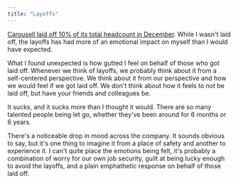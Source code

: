 ```yaml
---
title: "Layoffs"
---
```


[Carousell laid off 10% of its total headcount in
December](https://www.straitstimes.com/singapore/jobs/carousell-cuts-110-jobs-to-rein-in-costs).
While I wasn't laid off, the layoffs has had more of an emotional impact on
myself than I would have expected.

What I found unexpected is how gutted I feel on behalf of those who got laid
off. Whenever we think of layoffs, we probably think about it from a
self-centered perspective. We think about it from our perspective and how we
would feel if we got laid off. We don't think about how it feels to _not_ be
laid off, but have your friends and colleagues be.

It sucks, and it sucks more than I thought it would. There are so many talented
people being let go, whether they've been around for 6 months or 6 years.

There's a noticeable drop in mood across the company. It sounds obvious to say,
but it's one thing to imagine it from a place of safety and another to
experience it. I can't quite place the emotions being felt, it's probably a
combination of worry for our own job security, guilt at being lucky enough to
avoid the layoffs, and a plain emphathetic response on behalf of those laid
off.
